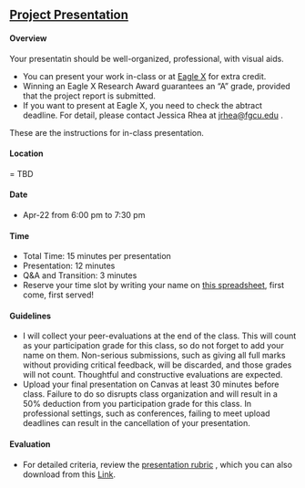 ## [Project Presentation](https://aselshall.github.io/pr/hw/presentation)

#### Overview 
Your presentatin should be well-organized, professional, with visual aids. 
- You can present your work in-class or at [Eagle X](https://www.fgcu.edu/eaglex) for extra credit.
- Winning an Eagle X Research Award guarantees an “A” grade, provided that the project report is submitted.
- If you want to present at Eagle X, you need to check the abtract deadline. For detail, please contact Jessica Rhea at jrhea@fgcu.edu .

These are the instructions for in-class presentation. 

#### Location
= TBD 

#### Date 
- Apr-22 from 6:00 pm to 7:30 pm 

#### Time  
- Total Time: 15 minutes per presentation
- Presentation: 12 minutes
- Q&A and Transition: 3 minutes
- Reserve your time slot by writing your name on [this spreadsheet](https://docs.google.com/spreadsheets/d/1G-99MJ8G02TWRa-Wj1ddzGLvPtAC-wa310zh5G30alo/edit?usp=sharing), first come, first served!

#### Guidelines
- I will collect your peer-evaluations at the end of the class. This will count as your participation grade for this class, so do not forget to add your name on them. Non-serious submissions, such as giving all full marks without providing critical feedback, will be discarded, and those grades will not count. Thoughtful and constructive evaluations are expected.
- Upload your final presentation on Canvas at least 30 minutes before class. Failure to do so disrupts class organization and will result in a 50% deduction from you participation grade for this class. In professional settings, such as conferences, failing to meet upload deadlines can result in the cancellation of your presentation.

#### Evaluation
- For detailed criteria, review the [presentation rubric](https://aselshall.github.io/rm/hw/presentation-rubric) , which you can also download from this [Link](https://aselshall.github.io/rm/hw/Presentation%20rubric.docx).

